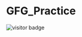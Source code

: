 # GFG_Practice


<img src="https://profile-counter.glitch.me/%7BMayur-Pagote10%7D/count.svg" alt="visitor badge"/>
